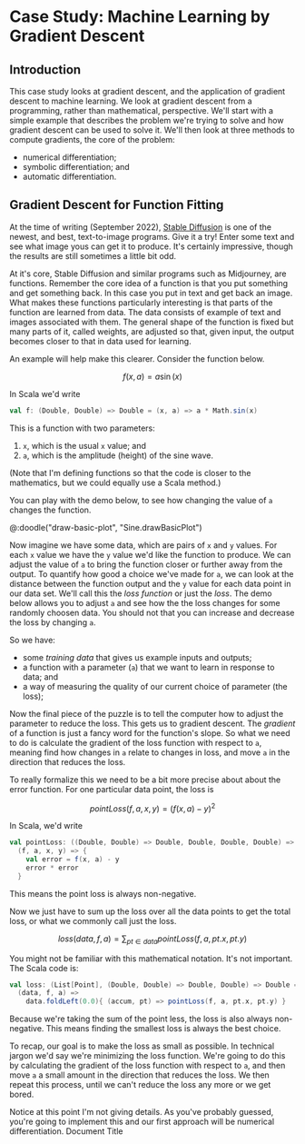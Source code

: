 # Case Study: Machine Learning by Gradient Descent

## Introduction

This case study looks at gradient descent, and the application of gradient descent to machine learning. We look at gradient descent from a programming, rather than mathematical, perspective. We'll start with a simple example that describes the problem we're trying to solve and how gradient descent can be used to solve it. We'll then look at three methods to compute gradients, the core of the problem:

- numerical differentiation;
- symbolic differentiation; and
- automatic differentiation.


## Gradient Descent for Function Fitting

At the time of writing (September 2022), [Stable Diffusion](https://stablediffusionweb.com/) is one of the newest, and best, text-to-image programs. Give it a try! Enter some text and see what image yous can get it to produce. It's certainly impressive, though the results are still sometimes a little bit odd.

At it's core, Stable Diffusion and similar programs such as Midjourney, are functions. Remember the core idea of a function is that you put something and get something back. In this case you put in text and get back an image. What makes these functions particularly interesting is that parts of the function are learned from data. The data consists of example of text and images associated with them. The general shape of the function is fixed but many parts of it, called weights, are adjusted so that, given input, the output becomes closer to that in data used for learning.

An example will help make this clearer. Consider the function below.

$$f(x, a) = a \sin(x)$$

In Scala we'd write

```scala
val f: (Double, Double) => Double = (x, a) => a * Math.sin(x)
```

This is a function with two parameters:

1. `x`, which is the usual `x` value; and
2. `a`, which is the amplitude (height) of the sine wave.

(Note that I'm defining functions so that the code is closer to the mathematics, but we could equally use a Scala method.)

You can play with the demo below, to see how changing the value of `a` changes the function.

@:doodle("draw-basic-plot", "Sine.drawBasicPlot")

Now imagine we have some data, which are pairs of `x` and `y` values. For each `x` value we have the `y` value we'd like the function to produce. We can adjust the value of `a` to bring the function closer or further away from the output. To quantify how good a choice we've made for `a`, we can look at the distance between the function output and the `y` value for each data point in our data set. We'll call this the *loss function* or just the *loss*. The demo below allows you to adjust `a` and see how the the loss changes for some randomly choosen data. You should not that you can increase and decrease the loss by changing `a`.

So we have:

- some *training data* that gives us example inputs and outputs;
- a function with a parameter (`a`) that we want to learn in response to data; and
- a way of measuring the quality of our current choice of parameter (the loss);

Now the final piece of the puzzle is to tell the computer how to adjust the parameter to reduce the loss. This gets us to gradient descent. The *gradient* of a function is just a fancy word for the function's slope. So what we need to do is calculate the gradient of the loss function with respect to `a`, meaning find how changes in `a` relate to changes in loss, and move `a` in the direction that reduces the loss.

To really formalize this we need to be a bit more precise about about the error function. For one particular data point, the loss is

$$ pointLoss(f, a, x, y) = (f(x, a) - y)^2 $$

In Scala, we'd write

```scala
val pointLoss: ((Double, Double) => Double, Double, Double, Double) => Double = 
  (f, a, x, y) => {
    val error = f(x, a) - y
    error * error
  }
```

This means the point loss is always non-negative.


Now we just have to sum up the loss over all the data points to get the total loss, or what we commonly call just the loss.

$$ loss(data, f, a) = \sum_{pt \in data}pointLoss(f, a, pt.x, pt.y)$$

You might not be familiar with this mathematical notation. It's not important. The Scala code is:

```scala
val loss: (List[Point], (Double, Double) => Double, Double) => Double =
  (data, f, a) => 
    data.foldLeft(0.0){ (accum, pt) => pointLoss(f, a, pt.x, pt.y) }
```

Because we're taking the sum of the point less, the loss is also always non-negative. This means finding the smallest loss is always the best choice.

To recap, our goal is to make the loss as small as possible. In technical jargon we'd say we're minimizing the loss function. We're going to do this by calculating the gradient of the loss function with respect to `a`, and then move `a` a small amount in the direction that reduces the loss. We then repeat this process, until we can't reduce the loss any more or we get bored.

Notice at this point I'm not giving details. As you've probably guessed, you're going to implement this and our first approach will be numerical differentiation.
Document Title

